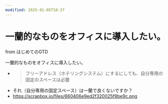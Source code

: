 ```yaml
---
modified: 2025-01-05T18:37
---
```

# 一蘭的なものをオフィスに導入したい。

from はじめてのGTD

一蘭的なものをオフィスに導入したい。

- >フリーアドレス（ホテリングシステム）にするにしても、自分専用の固定のスペースは必要  
- それ（自分専用の固定スペース）は一蘭で良くないですか？  
- https://scrapbox.io/files/660406e9ed2f320025f9be9c.png